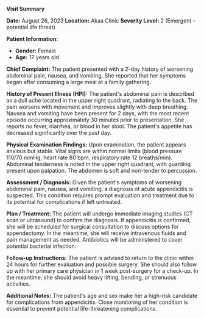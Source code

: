 **Visit Summary**

**Date:** August 26, 2023
**Location:** Akaa Clinic
**Severity Level:** 2 (Emergent – potential life threat)

**Patient Information:**
- **Gender:** Female
- **Age:** 17 years old

**Chief Complaint:**
The patient presented with a 2-day history of worsening abdominal pain, nausea, and vomiting. She reported that her symptoms began after consuming a large meal at a family gathering.

**History of Present Illness (HPI):**
The patient's abdominal pain is described as a dull ache located in the upper right quadrant, radiating to the back. The pain worsens with movement and improves slightly with deep breathing. Nausea and vomiting have been present for 2 days, with the most recent episode occurring approximately 30 minutes prior to presentation. She reports no fever, diarrhea, or blood in her stool. The patient's appetite has decreased significantly over the past day.

**Physical Examination Findings:**
Upon examination, the patient appears anxious but stable. Vital signs are within normal limits (blood pressure 110/70 mmHg, heart rate 80 bpm, respiratory rate 12 breaths/min). Abdominal tenderness is noted in the upper right quadrant, with guarding present upon palpation. The abdomen is soft and non-tender to percussion.

**Assessment / Diagnosis:**
Given the patient's symptoms of worsening abdominal pain, nausea, and vomiting, a diagnosis of acute appendicitis is suspected. This condition requires prompt evaluation and treatment due to its potential for complications if left untreated.

**Plan / Treatment:**
The patient will undergo immediate imaging studies (CT scan or ultrasound) to confirm the diagnosis. If appendicitis is confirmed, she will be scheduled for surgical consultation to discuss options for appendectomy. In the meantime, she will receive intravenous fluids and pain management as needed. Antibiotics will be administered to cover potential bacterial infection.

**Follow-up Instructions:**
The patient is advised to return to the clinic within 24 hours for further evaluation and possible surgery. She should also follow up with her primary care physician in 1 week post-surgery for a check-up. In the meantime, she should avoid heavy lifting, bending, or strenuous activities.

**Additional Notes:** The patient's age and sex make her a high-risk candidate for complications from appendicitis. Close monitoring of her condition is essential to prevent potential life-threatening complications.